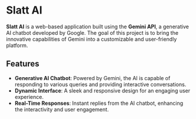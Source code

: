 # **Slatt AI**

**Slatt AI** is a web-based application built using the **Gemini API**, a generative AI chatbot developed by Google. The goal of this project is to bring the innovative capabilities of Gemini into a customizable and user-friendly platform.

## **Features**

- **Generative AI Chatbot**: Powered by Gemini, the AI is capable of responding to various queries and providing interactive conversations.
- **Dynamic Interface**: A sleek and responsive design for an engaging user experience.
- **Real-Time Responses**: Instant replies from the AI chatbot, enhancing the interactivity and user engagement.

